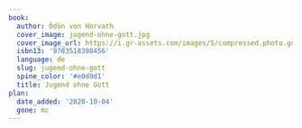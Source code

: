 ```yaml
---
book:
  author: Ödön von Horvath
  cover_image: jugend-ohne-gott.jpg
  cover_image_url: https://i.gr-assets.com/images/S/compressed.photo.goodreads.com/books/1176667027l/642777.jpg
  isbn13: '9783518398456'
  language: de
  slug: jugend-ohne-gott
  spine_color: '#e0d9d1'
  title: Jugend ohne Gott
plan:
  date_added: '2020-10-04'
  gone: mc
---
```

